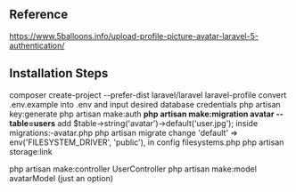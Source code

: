 ## Reference
   https://www.5balloons.info/upload-profile-picture-avatar-laravel-5-authentication/

## Installation Steps
   composer create-project --prefer-dist laravel/laravel laravel-profile
   convert .env.example into .env and input desired database credentials
   php artisan key:generate
   php artisan make:auth
   **php artisan make:migration avatar --table=users**
   add $table->string('avatar')->default('user.jpg'); inside migrations:-avatar.php
   php artisan migrate
   change 'default' => env('FILESYSTEM_DRIVER', 'public'), in config filesystems.php
   php artisan storage:link

   php artisan make:controller UserController
   php artisan make:model avatarModel          (just an option)
